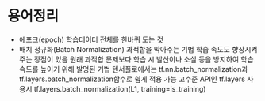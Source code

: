# 용어정리

- 에포크(epoch)
  학습데이터 전체를 한바퀴 도는 것
- 배치 정규화(Batch Normalization)
  과적합을 막아주는 기법
  학습 속도도 향상시켜 주는 장점이 있음
  원래 과적합 문제보다 학습 시 발산이나 소실 등을 방지하여 학습 속도를 높이기 위해 발명된 기법
  텐서플로에서는 tf.nn.batch_normalization과 tf.layers.batch_normalization함수로 쉽게 적용 가능
  고수준 API인 tf.layers 사용시 tf.layers.batch_normalization(L1, training=is_training)

